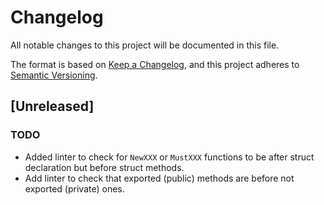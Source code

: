 # Changelog

All notable changes to this project will be documented in this file.

The format is based on [Keep a Changelog](https://keepachangelog.com/en/1.1.0/),
and this project adheres to [Semantic Versioning](https://semver.org/spec/v2.0.0.html).

## [Unreleased]

### TODO

- Added linter to check for `NewXXX` or `MustXXX` functions to be after struct declaration but before struct methods.
- Add linter to check that exported (public) methods are before not exported (private) ones.